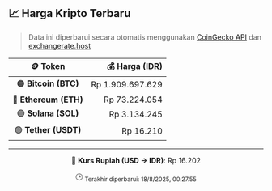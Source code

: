 

<!-- HARGA_KRIPTO -->
## 📈 Harga Kripto Terbaru

> Data ini diperbarui secara otomatis menggunakan [CoinGecko API](https://www.coingecko.com/) dan [exchangerate.host](https://exchangerate.host/)

<div align="center">

| 🪙 Token | 💰 Harga (IDR) |
|:------:|---------------:|
| 🟠 **Bitcoin (BTC)**   | Rp 1.909.697.629 |
| 🔵 **Ethereum (ETH)**  | Rp 73.224.054 |
| 🟣 **Solana (SOL)**    | Rp 3.134.245 |
| 🟢 **Tether (USDT)**   | Rp 16.210 |

---

💱 **Kurs Rupiah (USD → IDR)**: Rp 16.202

🕒 <sub>Terakhir diperbarui: 18/8/2025, 00.27.55</sub>

</div>
<!-- /HARGA_KRIPTO -->
